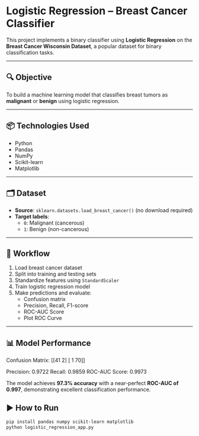 # Logistic Regression – Breast Cancer Classifier

This project implements a binary classifier using **Logistic Regression** on the **Breast Cancer Wisconsin Dataset**, a popular dataset for binary classification tasks.

---

## 🔍 Objective

To build a machine learning model that classifies breast tumors as **malignant** or **benign** using logistic regression.

---

## 📦 Technologies Used

- Python
- Pandas
- NumPy
- Scikit-learn
- Matplotlib

---

## 🗂️ Dataset

- **Source**: `sklearn.datasets.load_breast_cancer()` (no download required)
- **Target labels**:
  - `0`: Malignant (cancerous)
  - `1`: Benign (non-cancerous)

---

## 🚀 Workflow

1. Load breast cancer dataset
2. Split into training and testing sets
3. Standardize features using `StandardScaler`
4. Train logistic regression model
5. Make predictions and evaluate:
   - Confusion matrix
   - Precision, Recall, F1-score
   - ROC-AUC Score
   - Plot ROC Curve

---

## 📊 Model Performance

Confusion Matrix:
[[41 2]
[ 1 70]]

Precision: 0.9722
Recall: 0.9859
ROC-AUC Score: 0.9973



The model achieves **97.3% accuracy** with a near-perfect **ROC-AUC of 0.997**, demonstrating excellent classification performance.



## ▶️ How to Run

```bash
pip install pandas numpy scikit-learn matplotlib
python logistic_regression_app.py
